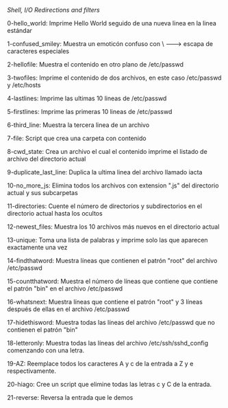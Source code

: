 *Shell, I/O Redirections and filters*

0-hello_world: Imprime Hello World seguido de una nueva linea en la linea estándar

1-confused_smiley: Muestra un emoticón confuso con  \ ---> escapa de caracteres especiales

2-hellofile: Muestra el contenido en otro plano de /etc/passwd

3-twofiles: Imprime el contenido de dos archivos, en este caso /etc/passwd y /etc/hosts

4-lastlines: Imprime las ultimas 10 lineas de /etc/passwd

5-firstlines: Imprime las primeras 10 lineas de /etc/passwd

6-third_line: Muestra la tercera linea de un archivo

7-file: Script que crea una carpeta con contenido

8-cwd_state: Crea un archivo el cual el contenido imprime el listado de archivo del directorio actual

9-duplicate_last_line: Duplica la ultima linea del archivo llamado iacta

10-no_more_js: Elimina todos los archivos con extension ".js" del directorio actual y sus subcarpetas

11-directories: Cuente el número de directorios y subdirectorios en el directorio actual hasta los ocultos

12-newest_files: Muestra los 10 archivos más nuevos en el directorio actual

13-unique: Toma una lista de palabras y imprime solo las que aparecen exactamente una vez

14-findthatword: Muestra líneas que contienen el patrón "root" del archivo /etc/passwd 

15-countthatword: Muestra el número de líneas que contiene que contiene el patrón "bin" en el archivo /etc/passwd

16-whatsnext: Muestra líneas que contiene el patrón "root" y 3 líneas después de ellas en el archivo /etc/passwd

17-hidethisword: Muestra todas las líneas del archivo /etc/passwd que no contienen el patrón "bin"

18-letteronly: Muestra todas las líneas del archivo /etc/ssh/sshd_config comenzando con una letra.

19-AZ: Reemplace todos los caracteres A y c de la entrada a Z y e respectivamente.

20-hiago: Cree un script que elimine todas las letras c y C de la entrada.

21-reverse: Reversa la entrada que le demos
